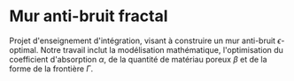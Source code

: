 # Mur anti-bruit fractal

Projet d'enseignement d'intégration, visant à construire un mur anti-bruit $\epsilon$-optimal. Notre travail inclut la modélisation mathématique, l'optimisation du coefficient d'absorption $\alpha$, de la quantité de matériau poreux $\beta$ et de la forme de la frontière $\Gamma$.

